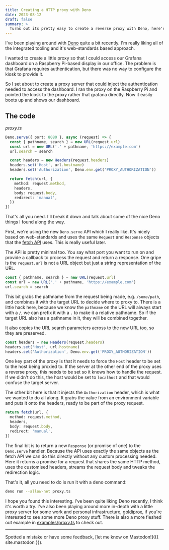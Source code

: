 ```yaml
---
title: Creating a HTTP proxy with Deno
date: 2023-08-12
draft: false
summary: >
  Turns out its pretty easy to create a reverse proxy with Deno, here's how.
---
```


I've been playing around with [Deno](https://deno.land) quite a bit recently. I'm really liking all of the integrated tooling and it's web-standards based approach.

I wanted to create a little proxy so that I could access our Grafana dashboard on a Raspberry Pi-based display in our office. The problem is that Grafana requires authentication, but there was no way to configure the kiosk to provide it.

So I set about to create a proxy server that could inject the authentication needed to access the dashboard. I ran the proxy on the Raspberry Pi and pointed the kiosk to the proxy rather that grafana directly. Now it easily boots up and shows our dashboard.

## The code

_proxy.ts_

```ts
Deno.serve({ port: 8080 }, async (request) => {
  const { pathname, search } = new URL(request.url)
  const url = new URL('.' + pathname, 'https://example.com')
  url.search = search

  const headers = new Headers(request.headers)
  headers.set('Host', url.hostname)
  headers.set('Authorization', Deno.env.get('PROXY_AUTHORIZATION'))

  return fetch(url, {
    method: request.method,
    headers,
    body: request.body,
    redirect: 'manual',
  })
})
```

That's all you need. I'll break it down and talk about some of the nice Deno things I found along the way.

First, we're using the new `Deno.serve` API which I really like. It's nicely based on web-standards and uses the same `Request` and `Response` objects that the [fetch API](https://developer.mozilla.org/en-US/docs/Web/API/Fetch_API) uses. This is really useful later.

The API is pretty minimal too. You say what port you want to run on and provide a callback to process the request and return a response.
One gripe is the `request.url` is not a URL object but just a string representation of the URL.

```ts
const { pathname, search } = new URL(request.url)
const url = new URL('.' + pathname, 'https://example.com')
url.search = search
```

This bit grabs the pathname from the request being made, e.g. `/some/path`, and combines it with the target URL to decide where to proxy to. There is a little hack here, because we know the `pathname` on the URL will always start with a `/`, we can prefix it with a `.` to make it a relative pathname. So if the target URL also has a pathname in it, they will be combined together.

It also copies the URL search parameters across to the new URL too, so they are preserved.

```ts
const headers = new Headers(request.headers)
headers.set('Host', url.hostname)
headers.set('Authorization', Deno.env.get('PROXY_AUTHORIZATION'))
```

One key part of the proxy is that it needs to force the `Host` header to be set to the host being proxied to. If the server at the other end of the proxy uses a reverse proxy, this needs to be set so it knows how to handle the request. If we didn't do this, the host would be set to `localhost` and that would confuse the target server.

The other bit here is that it injects the `Authorization` header, which is what we wanted to do all along. It grabs the value from an environment variable and puts it onto the headers, ready to be part of the proxy request.

```ts
return fetch(url, {
  method: request.method,
  headers,
  body: request.body,
  redirect: 'manual',
})
```

The final bit is to return a new `Response` (or promise of one) to the `Deno.serve` handler. Because the API uses exactly the same objects as the fetch API we can do this directly without any custom processing needed. Here it returns a promise for a request that shares the same HTTP method, uses the customised headers, streams the request body and tweaks the redirection logic.

That's it, all you need to do is run it with a deno command:

```sh
deno run --allow-net proxy.ts
```

I hope you found this interesting. I've been quite liking Deno recently, I think it's worth a try. I've also been playing around more in-depth with a little proxy server for some work and personal infrastructure, [goldiprox](https://r.r0b.io/goldiprox), if you're interested to see some more Deno proxy stuff. There is also a more fleshed out example in [examples/proxy.ts](https://github.com/robb-j/r0b-blog/blob/main/examples/proxy.ts) to check out.

---

Spotted a mistake or have some feedback, [let me know on Mastodon!]({{ site.mastodon }}).
